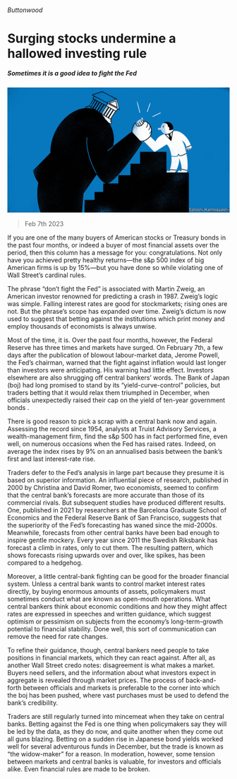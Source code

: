 ###### Buttonwood

# Surging stocks undermine a hallowed investing rule 

##### Sometimes it is a good idea to fight the Fed 

![image](images/20230211_FND002.jpg) 

> Feb 7th 2023 

If you are one of the many buyers of American stocks or Treasury bonds in the past four months, or indeed a buyer of most financial assets over the period, then this column has a message for you: congratulations. Not only have you achieved pretty healthy returns—the s&amp;p 500 index of big American firms is up by 15%—but you have done so while violating one of Wall Street’s cardinal rules.

The phrase “don’t fight the Fed” is associated with Martin Zweig, an American investor renowned for predicting a crash in 1987. Zweig’s logic was simple. Falling interest rates are good for stockmarkets; rising ones are not. But the phrase’s scope has expanded over time. Zweig’s dictum is now used to suggest that betting against the institutions which print money and employ thousands of economists is always unwise.

Most of the time, it is. Over the past four months, however, the Federal Reserve has  three times and markets have surged. On February 7th, a few days after the publication of blowout labour-market data, Jerome Powell, the Fed’s chairman, warned that the fight against inflation would last longer than investors were anticipating. His warning had little effect. Investors elsewhere are also shrugging off central bankers’ words. The Bank of Japan (boj) had long promised to stand by its “yield-curve-control” policies, but traders betting that it would relax them triumphed in December, when officials unexpectedly raised their cap on the yield of ten-year government bonds . 

There is good reason to pick a scrap with a central bank now and again. Assessing the record since 1954, analysts at Truist Advisory Services, a wealth-management firm, find the s&amp;p 500 has in fact performed fine, even well, on numerous occasions when the Fed has raised rates. Indeed, on average the index rises by 9% on an annualised basis between the bank’s first and last interest-rate rise. 

Traders defer to the Fed’s analysis in large part because they presume it is based on superior information. An influential piece of research, published in 2000 by Christina and David Romer, two economists, seemed to confirm that the central bank’s forecasts are more accurate than those of its commercial rivals. But subsequent studies have produced different results. One, published in 2021 by researchers at the Barcelona Graduate School of Economics and the Federal Reserve Bank of San Francisco, suggests that the superiority of the Fed’s forecasting has waned since the mid-2000s. Meanwhile, forecasts from other central banks have been bad enough to inspire gentle mockery. Every year since 2011 the Swedish Riksbank has forecast a climb in rates, only to cut them. The resulting pattern, which shows forecasts rising upwards over and over, like spikes, has been compared to a hedgehog.

Moreover, a little central-bank fighting can be good for the broader financial system. Unless a central bank wants to control market interest rates directly, by buying enormous amounts of assets, policymakers must sometimes conduct what are known as open-mouth operations. What central bankers think about economic conditions and how they might affect rates are expressed in speeches and written guidance, which suggest optimism or pessimism on subjects from the economy’s long-term-growth potential to financial stability. Done well, this sort of communication can remove the need for rate changes.

To refine their guidance, though, central bankers need people to take positions in financial markets, which they can react against. After all, as another Wall Street credo notes: disagreement is what makes a market. Buyers need sellers, and the information about what investors expect in aggregate is revealed through market prices. The process of back-and-forth between officials and markets is preferable to the corner into which the boj has been pushed, where vast purchases must be used to defend the bank’s credibility.

Traders are still regularly turned into mincemeat when they take on central banks. Betting against the Fed is one thing when policymakers say they will be led by the data, as they do now, and quite another when they come out all guns blazing. Betting on a sudden rise in Japanese bond yields worked well for several adventurous funds in December, but the trade is known as “the widow-maker” for a reason. In moderation, however, some tension between markets and central banks is valuable, for investors and officials alike. Even financial rules are made to be broken. 






